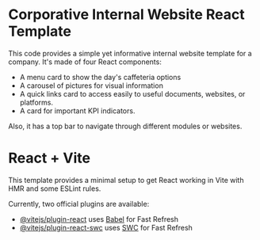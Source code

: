 # Corporative Internal Website React Template

This code provides a simple yet informative internal website template for a company.
It's made of four React components:
- A menu card to show the day's caffeteria options
- A carousel of pictures for visual information
- A quick links card to access easily to useful documents, websites, or platforms.
- A card for important KPI indicators.

Also, it has a top bar to navigate through different modules or websites.


# React + Vite

This template provides a minimal setup to get React working in Vite with HMR and some ESLint rules.

Currently, two official plugins are available:

- [@vitejs/plugin-react](https://github.com/vitejs/vite-plugin-react/blob/main/packages/plugin-react/README.md) uses [Babel](https://babeljs.io/) for Fast Refresh
- [@vitejs/plugin-react-swc](https://github.com/vitejs/vite-plugin-react-swc) uses [SWC](https://swc.rs/) for Fast Refresh
